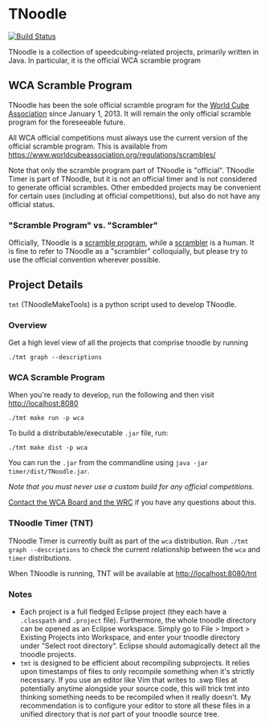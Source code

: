 # TNoodle

[![Build Status](https://travis-ci.org/cubing/tnoodle.png?branch=master)](https://travis-ci.org/cubing/tnoodle)

TNoodle is a collection of speedcubing-related projects, primarily written in Java. In particular, it is the official WCA scramble program


## WCA Scramble Program

TNoodle has been the sole official scramble program for the [World Cube Association](https://www.worldcubeassociation.org/) since January 1, 2013. It will remain the only official scramble program for the foreseeable future.

All WCA official competitions must always use the current version of the official scramble program. This is available from <https://www.worldcubeassociation.org/regulations/scrambles/>

Note that only the scramble program part of TNoodle is "official". TNoodle Timer is part of TNoodle, but it is not an official timer and is not considered to generate official scrambles. Other embedded projects may be convenient for certain uses (including at official competitions), but also do not have any official status.


### "Scramble Program" vs. "Scrambler"

Officially, TNoodle is a [scramble program](https://www.worldcubeassociation.org/regulations/#4f), while a [scrambler](https://www.worldcubeassociation.org/regulations/#A2b) is a human. It is fine to refer to TNoodle as a "scrambler" colloquially, but please try to use the official convention wherever possible.


## Project Details

`tmt` (TNoodleMakeTools) is a python script used to develop TNoodle.


### Overview

Get a high level view of all the projects that comprise tnoodle by running

    ./tmt graph --descriptions


### WCA Scramble Program

When you're ready to develop, run the following and then visit <http://localhost:8080>

    ./tmt make run -p wca

To build a distributable/executable `.jar` file, run:

    ./tmt make dist -p wca

You can run the `.jar` from the commandline using `java -jar timer/dist/TNoodle.jar`.

*Note that you must never use a custom build for any official competitions.*

[Contact the WCA Board and the WRC](https://www.worldcubeassociation.org/contact) if you have any questions about this.


### TNoodle Timer (TNT)

TNoodle Timer is currently built as part of the `wca` distribution. Run `./tmt graph --descriptions` to check the current relationship between the `wca` and `timer` distributions.

When TNoodle is running, TNT will be available at <http://localhost:8080/tnt>

### Notes

- Each project is a full fledged Eclipse project (they each have a `.classpath` and `.project` file). Furthermore, the whole tnoodle directory can be opened as an Eclipse workspace. Simply go to File > Import > Existing Projects into Workspace, and enter your tnoodle directory under "Select root directory". Eclipse should automagically detect all the tnoodle projects.
- `tmt` is designed to be efficient about recompiling subprojects. It relies upon timestamps of files to only recompile something when it's strictly necessary. If you use an editor like Vim that writes to .swp files at potentially anytime alongside your source code, this will trick tmt into thinking something needs to be recompiled when it really doesn't. My recommendation is to configure your editor to store all these files in a unified directory that is *not* part of your tnoodle source tree.
